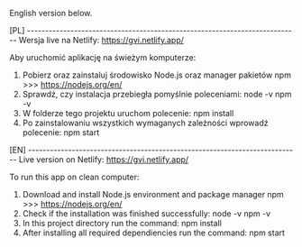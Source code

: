 English version below.

[PL] ---------------------------------------------------------------------------
Wersja live na Netlify:
https://gvi.netlify.app/

Aby uruchomić aplikację na świeżym komputerze:
1. Pobierz oraz zainstaluj środowisko Node.js oraz manager pakietów npm >>> https://nodejs.org/en/
2. Sprawdź, czy instalacja przebiegła pomyślnie poleceniami:
    node -v
    npm -v
3. W folderze tego projektu uruchom polecenie:
    npm install
4. Po zainstalowaniu wszystkich wymaganych zależności wprowadź polecenie:
    npm start


[EN] ---------------------------------------------------------------------------
Live version on Netlify:
https://gvi.netlify.app/

To run this app on clean computer:
1. Download and install Node.js environment and package manager npm >>> https://nodejs.org/en/
2. Check if the installation was finished successfully:
    node -v
    npm -v
3. In this project directory run the command:
    npm install
4. After installing all required dependiencies run the command:
    npm start
